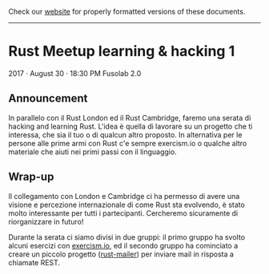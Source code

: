 Check our [website](http://rustaceans.uk/) for
properly formatted versions of these documents.

---

# Rust Meetup learning & hacking 1
2017 · August 30 · 18:30 PM
Fusolab 2.0

## Announcement
In parallelo con il Rust London ed il Rust Cambridge, faremo una serata di hacking and learning Rust. L'idea è quella di lavorare su un progetto che ti interessa, che sia il tuo o di qualcun altro proposto. In alternativa per le persone alle prime armi con Rust c'e sempre exercism.io o qualche altro materiale che aiuti nei primi passi con il linguaggio.

## Wrap-up
Il collegamento con London e Cambridge ci ha permesso di avere una visione e percezione internazionale di come Rust sta evolvendo, è stato molto interessante per tutti i partecipanti. Cercheremo sicuramente di riorganizzare in futuro!

Durante la serata ci siamo divisi in due gruppi: il primo gruppo ha svolto alcuni esercizi con [exercism.io](http://exercism.io/teams/meetup-rust-roma/streams), ed il secondo gruppo ha cominciato a creare un piccolo progetto ([rust-mailer](https://github.com/RustRome/web-playground/tree/master/rust-mailer)) per inviare mail in risposta a chiamate REST.
